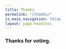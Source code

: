 ```yaml
---
title: Thanks
permalink: "/thanks/"
is_main_navigation: false
layout: page-headless
---
```


<article>
<div class="one">

### Thanks for voting.

</div>
</article>